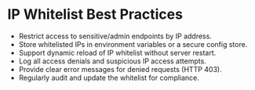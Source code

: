 # IP Whitelist Best Practices

- Restrict access to sensitive/admin endpoints by IP address.
- Store whitelisted IPs in environment variables or a secure config store.
- Support dynamic reload of IP whitelist without server restart.
- Log all access denials and suspicious IP access attempts.
- Provide clear error messages for denied requests (HTTP 403).
- Regularly audit and update the whitelist for compliance.
